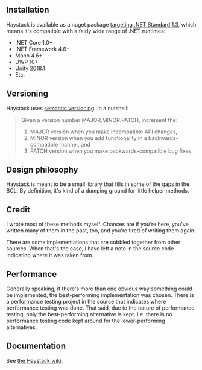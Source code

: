 ## Installation
Haystack is available as a nuget package [targeting .NET Standard 1.3](https://docs.microsoft.com/en-us/dotnet/standard/net-standard), which means it's compatible with a fairly wide range of .NET runtimes:

* .NET Core 1.0+
* .NET Framework 4.6+
* Mono 4.6+
* UWP 10+
* Unity 2018.1
* Etc.

## Versioning
Haystack uses [semantic versioning](http://semver.org/). In a nutshell:

> Given a version number MAJOR.MINOR.PATCH, increment the:
>
> 1. MAJOR version when you make incompatible API changes,
> 2. MINOR version when you add functionality in a backwards-compatible manner, and
> 3. PATCH version when you make backwards-compatible bug fixes.

## Design philosophy
Haystack is meant to be a small library that fills in some of the gaps in the BCL. By definition, it's kind of a dumping ground for little helper methods.

## Credit
I wrote most of these methods myself. Chances are if you're here, you've written many of them in the past, too, and you're tired of writing them again.

There are some implementations that are cobbled together from other sources. When that's the case, I have left a note in the source code indicating where it was taken from.

## Performance
Generally speaking, if there's more than one obvious way something could be implemented, the best-performing implementation was chosen. There is a performance testing project in the source that indicates where performance testing was done. That said, due to the nature of performance testing, only the best-performing alternative is kept. I.e. there is no performance testing code kept around for the lower-performing alternatives.

## Documentation
See [the Haystack wiki](https://github.com/rianjs/Haystack/wiki).